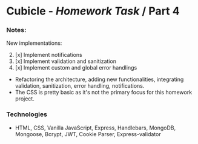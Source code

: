 # Cubicle - _Homework Task_ / Part 4

### Notes:

New implementations:

2. [x] Implement notifications
1. [x] Implement validation and sanitization
3. [x] Implement custom and global error handlings 


- Refactoring the architecture, adding new functionalities, integrating validation, sanitization, error handling, notifications.
- The CSS is pretty basic as it's not the primary focus for this homework project.

### Technologies

- HTML, CSS, Vanilla JavaScript, Express, Handlebars, MongoDB, Mongoose, Bcrypt, JWT, Cookie Parser, Express-validator
